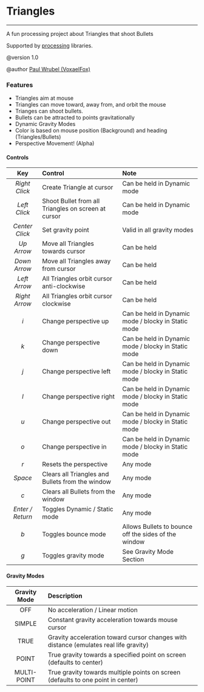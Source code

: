 # Triangles
---
A fun processing project about Triangles that shoot Bullets

Supported by [processing](https://processing.org/) libraries.

@version 1.0

@author [Paul Wrubel (VoxaelFox)](https://github.com/paulwrubel)

### Features
- Triangles aim at mouse
- Triangles can move toward, away from, and orbit the mouse
- Trianges can shoot bullets.
- Bullets can be attracted to points gravitationally
- Dynamic Gravity Modes
- Color is based on mouse position (Background) and heading (Triangles/Bullets) 
- Perspective Movement! (Alpha)

#### Controls
| Key              | Control       | Note
|:----------------:|:------------- |:----
| *Right Click*    | Create Triangle at cursor | Can be held in Dynamic mode
| *Left Click*     | Shoot Bullet from all Triangles on screen at cursor| Can be held in Dynamic mode
| *Center Click*   | Set gravity point | Valid in all gravity modes
| *Up Arrow*       | Move all Triangles towards cursor | Can be held
| *Down Arrow*     | Move all Triangles away from cursor | Can be held
| *Left Arrow*     | All Triangles orbit cursor anti-clockwise | Can be held
| *Right Arrow*    | All Triangles orbit cursor clockwise | Can be held
| *i*              | Change perspective up | Can be held in Dynamic mode / blocky in Static mode
| *k*              | Change perspective down | Can be held in Dynamic mode / blocky in Static mode
| *j*              | Change perspective left | Can be held in Dynamic mode / blocky in Static mode
| *l*              | Change perspective right | Can be held in Dynamic mode / blocky in Static mode
| *u*              | Change perspective out | Can be held in Dynamic mode / blocky in Static mode
| *o*              | Change perspective in | Can be held in Dynamic mode / blocky in Static mode
| *r*              | Resets the perspective | Any mode
| *Space*          | Clears all Triangles and Bullets from the window | Any mode
| *c*              | Clears all Bullets from the window | Any mode
| *Enter / Return* | Toggles Dynamic / Static mode | Any mode
| *b*              | Toggles bounce mode | Allows Bullets to bounce off the sides of the window
| *g*              | Toggles gravity mode | See Gravity Mode Section

#### Gravity Modes
| Gravity Mode | Description
|:------------:|:-------------
| OFF          | No acceleration / Linear motion
| SIMPLE       | Constant gravity acceleration towards mouse cursor
| TRUE         | Gravity acceleration toward cursor changes with distance (emulates real life gravity)
| POINT        | True gravity towards a specified point on screen (defaults to center)
| MULTI-POINT  | True gravity towards multiple points on screen (defaults to one point in center)                          
